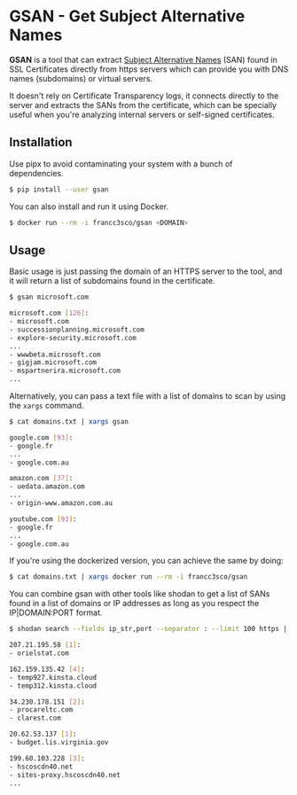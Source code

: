 # GSAN - Get Subject Alternative Names

**GSAN** is a tool that can extract [Subject Alternative Names](https://en.wikipedia.org/wiki/Subject_Alternative_Name) (SAN) found in SSL Certificates directly from https servers which can provide you with DNS names (subdomains) or virtual servers.

It doesn't rely on Certificate Transparency logs, it connects directly to the server and extracts the SANs from the certificate, which can be specially useful when you're analyzing internal servers or self-signed certificates.

## Installation

Use pipx to avoid contaminating your system with a bunch of dependencies.
```bash
$ pip install --user gsan
```

You can also install and run it using Docker.
```bash
$ docker run --rm -i francc3sco/gsan <DOMAIN>
```

## Usage

Basic usage is just passing the domain of an HTTPS server to the tool, and it will return a list of subdomains found in the certificate.
```bash
$ gsan microsoft.com

microsoft.com [126]:
- microsoft.com
- successionplanning.microsoft.com
- explore-security.microsoft.com
...
- wwwbeta.microsoft.com
- gigjam.microsoft.com
- mspartnerira.microsoft.com
...
```

Alternatively, you can pass a text file with a list of domains to scan by using the `xargs` command.
```bash
$ cat domains.txt | xargs gsan

google.com [93]:
- google.fr
...
- google.com.au

amazon.com [37]:
- uedata.amazon.com
...
- origin-www.amazon.com.au

youtube.com [93]:
- google.fr
...
- google.com.au
```

If you're using the dockerized version, you can achieve the same by doing:
```bash
$ cat domains.txt | xargs docker run --rm -i francc3sco/gsan
```

You can combine gsan with other tools like shodan to get a list of SANs found in a list of domains or IP addresses as long as you respect the IP|DOMAIN:PORT format.
```bash
$ shodan search --fields ip_str,port --separator : --limit 100 https | cut -d : -f 1,2 | xargs gsan --timeout 1

207.21.195.58 [1]:
- orielstat.com

162.159.135.42 [4]:
- temp927.kinsta.cloud
- temp312.kinsta.cloud

34.230.178.151 [2]:
- procareltc.com
- clarest.com

20.62.53.137 [1]:
- budget.lis.virginia.gov

199.60.103.228 [3]:
- hscoscdn40.net
- sites-proxy.hscoscdn40.net
...
```

